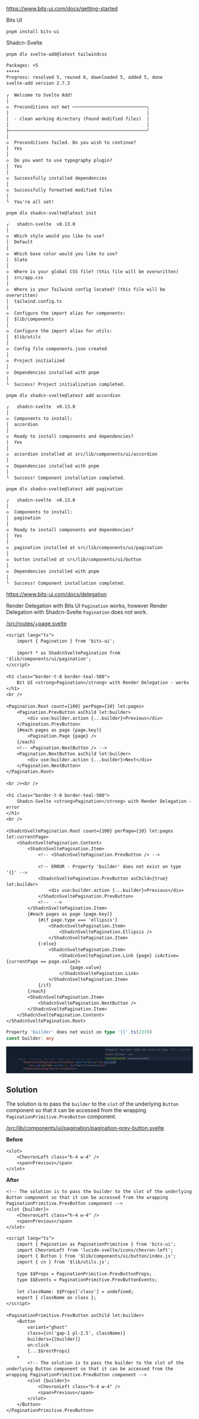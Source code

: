 <a target="_blank" href="https://www.bits-ui.com/docs/getting-started">https://www.bits-ui.com/docs/getting-started</a>

Bits UI

```shell
pnpm install bits-ui
```

Shadcn-Svelte

```
pnpm dlx svelte-add@latest tailwindcss
```

```shell
Packages: +5
+++++
Progress: resolved 5, reused 0, downloaded 5, added 5, done
svelte-add version 2.7.3

┌  Welcome to Svelte Add!
│
◇  Preconditions not met ────────────────────────────╮
│                                                    │
│  - clean working directory (Found modified files)  │
│                                                    │
├────────────────────────────────────────────────────╯
│
◇  Preconditions failed. Do you wish to continue?
│  Yes
│
◇  Do you want to use typography plugin?
│  Yes
│
◇  Successfully installed dependencies
│
◇  Successfully formatted modified files
│
└  You're all set!
```

```shell
pnpm dlx shadcn-svelte@latest init
```

```shell
┌   shadcn-svelte  v0.13.0
│
◇  Which style would you like to use?
│  Default
│
◇  Which base color would you like to use?
│  Slate
│
◇  Where is your global CSS file? (this file will be overwritten)
│  src/app.css
│
◇  Where is your Tailwind config located? (this file will be overwritten)
│  tailwind.config.ts
│
◇  Configure the import alias for components:
│  $lib/components
│
◇  Configure the import alias for utils:
│  $lib/utils
│
◇  Config file components.json created
│
◇  Project initialized
│
◇  Dependencies installed with pnpm
│
└  Success! Project initialization completed.
```

```shell
pnpm dlx shadcn-svelte@latest add accordion
```

```shell
┌   shadcn-svelte  v0.13.0
│
◇  Components to install:
│  accordion
│
◇  Ready to install components and dependencies?
│  Yes
│
◇  accordion installed at src/lib/components/ui/accordion
│
◇  Dependencies installed with pnpm
│
└  Success! Component installation completed.
```

```shell
pnpm dlx shadcn-svelte@latest add pagination
```

```shell
┌   shadcn-svelte  v0.13.0
│
◇  Components to install:
│  pagination
│
◇  Ready to install components and dependencies?
│  Yes
│
◇  pagination installed at src/lib/components/ui/pagination
│
◇  button installed at src/lib/components/ui/button
│
◇  Dependencies installed with pnpm
│
└  Success! Component installation completed.

```

<a target="_blank" href="https://www.bits-ui.com/docs/delegation">https://www.bits-ui.com/docs/delegation</a>

Render Delegation with Bits UI `Pagination` works, however Render Delegation with Shadcn-Svelte `Pagination` does not work.

<a target="_blank" href="/src/routes/+page.svelte">/src/routes/+page.svelte</a>

```svelte
<script lang="ts">
	import { Pagination } from 'bits-ui';

	import * as ShadcnSveltePagination from '$lib/components/ui/pagination';
</script>

<h1 class="border-t-8 border-teal-500">
	Bit UI <strong>Pagination</strong> with Render Delegation - works
</h1>
<br />

<Pagination.Root count={100} perPage={10} let:pages>
	<Pagination.PrevButton asChild let:builder>
		<div use:builder.action {...builder}>Previous</div>
	</Pagination.PrevButton>
	{#each pages as page (page.key)}
		<Pagination.Page {page} />
	{/each}
	<!-- <Pagination.NextButton /> -->
	<Pagination.NextButton asChild let:builder>
		<div use:builder.action {...builder}>Next</div>
	</Pagination.NextButton>
</Pagination.Root>

<br /><br />

<h1 class="border-t-8 border-teal-500">
	Shadcn-Svelte <strong>Pagination</strong> with Render Delegation - error
</h1>
<br />

<ShadcnSveltePagination.Root count={100} perPage={10} let:pages let:currentPage>
	<ShadcnSveltePagination.Content>
		<ShadcnSveltePagination.Item>
			<!-- <ShadcnSveltePagination.PrevButton /> -->

			<!-- ERROR - Property 'builder' does not exist on type '{}' -->
			<ShadcnSveltePagination.PrevButton asChild={true} let:builder>
				<div use:builder.action {...builder}>Previous</div>
			</ShadcnSveltePagination.PrevButton>
			<!--  -->
		</ShadcnSveltePagination.Item>
		{#each pages as page (page.key)}
			{#if page.type === 'ellipsis'}
				<ShadcnSveltePagination.Item>
					<ShadcnSveltePagination.Ellipsis />
				</ShadcnSveltePagination.Item>
			{:else}
				<ShadcnSveltePagination.Item>
					<ShadcnSveltePagination.Link {page} isActive={currentPage == page.value}>
						{page.value}
					</ShadcnSveltePagination.Link>
				</ShadcnSveltePagination.Item>
			{/if}
		{/each}
		<ShadcnSveltePagination.Item>
			<ShadcnSveltePagination.NextButton />
		</ShadcnSveltePagination.Item>
	</ShadcnSveltePagination.Content>
</ShadcnSveltePagination.Root>
```

```ts
Property 'builder' does not exist on type '{}'.ts(2339)
const builder: any
```

<img src="/static/Screenshot_20240914_155711.png">

## Solution

The solution is to pass the `builder` to the `slot` of the underlying `Button` component so that it can be accessed from the wrapping `PaginationPrimitive.PrevButton` component.

<a target="_blank" href="/src/lib/components/ui/pagination/pagination-prev-button.svelte">/src/lib/components/ui/pagination/pagination-prev-button.svelte</a>

**Before**

```svelte
<slot>
	<ChevronLeft class="h-4 w-4" />
	<span>Previous</span>
</slot>
```

**After**

```svelte
<!-- The solution is to pass the builder to the slot of the underlying Button component so that it can be accessed from the wrapping PaginationPrimitive.PrevButton component -->
<slot {builder}>
	<ChevronLeft class="h-4 w-4" />
	<span>Previous</span>
</slot>
```

```svelte
<script lang="ts">
	import { Pagination as PaginationPrimitive } from 'bits-ui';
	import ChevronLeft from 'lucide-svelte/icons/chevron-left';
	import { Button } from '$lib/components/ui/button/index.js';
	import { cn } from '$lib/utils.js';

	type $$Props = PaginationPrimitive.PrevButtonProps;
	type $$Events = PaginationPrimitive.PrevButtonEvents;

	let className: $$Props['class'] = undefined;
	export { className as class };
</script>

<PaginationPrimitive.PrevButton asChild let:builder>
	<Button
		variant="ghost"
		class={cn('gap-1 pl-2.5', className)}
		builders={[builder]}
		on:click
		{...$$restProps}
	>
		<!-- The solution is to pass the builder to the slot of the underlying Button component so that it can be accessed from the wrapping PaginationPrimitive.PrevButton component -->
		<slot {builder}>
			<ChevronLeft class="h-4 w-4" />
			<span>Previous</span>
		</slot>
	</Button>
</PaginationPrimitive.PrevButton>
```
